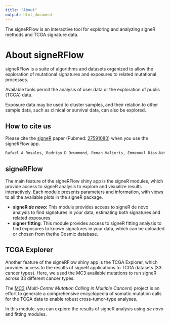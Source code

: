 ```yaml
---
title: "About"
output: html_document
---
```


The signeRFlow is an interactive tool for exploring and analyzing signeR methods and TCGA signature data.

# About signeRFlow

signeRFlow is a suite of algorithms and datasets organized to allow the exploration of mutational signatures and exposures to related mutational processes. 

Available tools permit the analysis of user data or the exploration of public (TCGA) data.

Exposure data may be used to cluster samples,  and their relation to other sample data, such as clinical or survival data, can also be explored.

## How to cite us

Please cite the [signeR](https://academic.oup.com/bioinformatics/article/33/1/8/2525683?login=false) paper (Pubmed: [27591080](https://pubmed.ncbi.nlm.nih.gov/27591080/)) when you use the signeRFlow app.
```md
Rafael A Rosales, Rodrigo D Drummond, Renan Valieris, Emmanuel Dias-Neto, Israel T da Silva, signeR: an empirical Bayesian approach to mutational signature discovery, Bioinformatics, Volume 33, Issue 1, 1 January 2017, Pages 8–16, https://doi.org/10.1093/bioinformatics/btw572
```

## signeRFlow 

The main feature of the signeRFlow shiny app is the signeR modules, which provide access to signeR analysis to explore and visualize results interactively. Each module presents parameters and information, with views to all the available plots in the signeR package.

 - **signeR *de novo*:** This module provides access to signeR de novo
                analysis to find signatures in your data,
                estimating both signatures and related exposures.
 - **signer fitting**: This module provides access to signeR fitting
                analysis to find exposures to known signatures in your data, which can be uploaded or chosen from thethe  Cosmic database.

## TCGA Explorer

Another feature of the signeRFlow shiny app is the TCGA Explorer, which provides access to the results of signeR applications to TCGA datasets (33 cancer types). Here, we used the MC3 available mutations to run signeR across 33 different cancer types.

The [MC3](https://www.sciencedirect.com/science/article/pii/S2405471218300966?via%3Dihub) (*Multi-Center Mutation Calling in Multiple Cancers*) project is an effort to generate a comprehensive encyclopedia of somatic mutation calls for the TCGA data to enable robust cross-tumor-type analyses. 

In this module, you can explore the results of signeR analysis using *de novo* and fitting modules.
